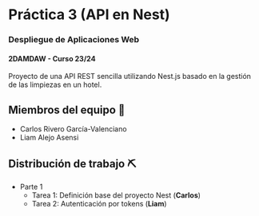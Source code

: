 # Práctica 3 (API en Nest)
### Despliegue de Aplicaciones Web
#### 2DAMDAW - Curso 23/24

Proyecto de una API REST sencilla utilizando Nest.js basado en la gestión de las limpiezas en un hotel.

## Miembros del equipo :busts_in_silhouette:

* Carlos Rivero García-Valenciano
* Liam Alejo Asensi

## Distribución de trabajo :pick:

- Parte 1  
  - Tarea 1: Definición base del proyecto Nest (**Carlos**)
  - Tarea 2: Autenticación por tokens (**Liam**)
